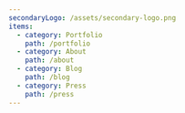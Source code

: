 ```yaml
---
secondaryLogo: /assets/secondary-logo.png
items:
  - category: Portfolio
    path: /portfolio
  - category: About
    path: /about
  - category: Blog
    path: /blog
  - category: Press
    path: /press
---
```

